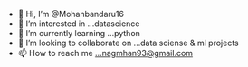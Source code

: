 - 👋 Hi, I’m @Mohanbandaru16
- 👀 I’m interested in ...datascience
- 🌱 I’m currently learning ...python
- 💞️ I’m looking to collaborate on ...data sciense & ml projects
- 📫 How to reach me ...nagmhan93@gmail.com
